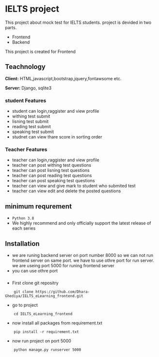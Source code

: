 
# IELTS project 

This project about mock test for IELTS students. project is devided in two parts.

- Frontend
- Backend

This project is created for Frontend

## Teachnology 

**Client:** HTML,javascript,bootstrap,jquery,fontawsome etc.

**Server:** Django, sqlite3 



###  student Features
- student can login,raggister and view profile
- withing test submit
- lisning test submit
- reading test submit
- speaking test submit
- studnet can view thare score in sorting order

###  Teacher Features
- teacher can login,raggister and view profile
- teacher can post withing test questions
- teacher can post lisning test questions
- teacher can post reading test questions
- teacher can post speaking test questions
- teacher can view and give mark to student who submited test
- teacher can view edit and delete the posted questions

## minimum requrement
- ```Python 3.8```
- We highly recommend and only officially support the latest release of each series
## Installation

- we are runing backend server on port number 8000 so we can not run frontend server on same port. we have to use othre port for run server. we are useing port 5000 for runing frontend server
- you can use othre port
###
- First clone git repositry

```
    git clone https://github.com/Dhara-Ghediya/IELTS_eLearning_frontend.git
```
- go to project 
```
    cd IELTS_eLearning_frontend
```
- now install all packages from requirement.txt
```
    pip install -r requirement.txt
```
- now run project on port 5000
```
    python manage.py runserver 5000
```
